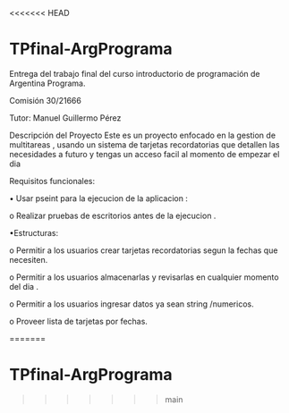 <<<<<<< HEAD
# TPfinal-ArgPrograma
Entrega del trabajo final del curso introductorio de programación de Argentina Programa.

Comisión 30/21666

Tutor: Manuel Guillermo Pérez

Descripción del Proyecto
Este es un proyecto  enfocado en la gestion de multitareas , usando un sistema de tarjetas recordatorias que detallen las necesidades a futuro y tengas un acceso facil al momento de empezar el dia 

Requisitos funcionales:

• Usar pseint para la ejecucion de la aplicacion :

o Realizar pruebas de escritorios antes de la ejecucion .

•Estructuras:

o Permitir a los usuarios crear tarjetas recordatorias segun la fechas que necesiten.

o Permitir a los usuarios almacenarlas y revisarlas en cualquier momento del dia .

o Permitir a los usuarios ingresar  datos ya sean string /numericos.

o Proveer lista de tarjetas por fechas.

=======
# TPfinal-ArgPrograma



>>>>>>> main
